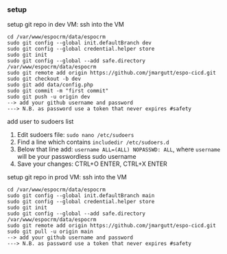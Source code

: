 ### setup
setup git repo in dev VM: ssh into the VM
```
cd /var/www/espocrm/data/espocrm
sudo git config --global init.defaultBranch dev
sudo git config --global credential.helper store
sudo git init
sudo git config --global --add safe.directory /var/www/espocrm/data/espocrm
sudo git remote add origin https://github.com/jmargutt/espo-cicd.git
sudo git checkout -b dev
sudo git add data/config.php
sudo git commit -m "first commit"
sudo git push -u origin dev
--> add your github username and password
---> N.B. as password use a token that never expires #safety
```
add user to sudoers list
1. Edit sudoers file: `sudo nano /etc/sudoers`
2. Find a line which contains `includedir /etc/sudoers.d`
3. Below that line add: `username ALL=(ALL) NOPASSWD: ALL`, where `username` will be your passwordless sudo username
4. Save your changes: CTRL+O ENTER, CTRL+X ENTER


setup git repo in prod VM: ssh into the VM
```
cd /var/www/espocrm/data/espocrm
sudo git config --global init.defaultBranch main
sudo git config --global credential.helper store
sudo git init
sudo git config --global --add safe.directory /var/www/espocrm/data/espocrm
sudo git remote add origin https://github.com/jmargutt/espo-cicd.git
sudo git pull -u origin main
--> add your github username and password
---> N.B. as password use a token that never expires #safety
```